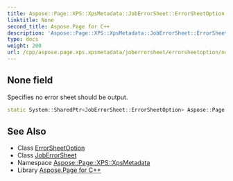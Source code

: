 ```yaml
---
title: Aspose::Page::XPS::XpsMetadata::JobErrorSheet::ErrorSheetOption::None field
linktitle: None
second_title: Aspose.Page for C++
description: 'Aspose::Page::XPS::XpsMetadata::JobErrorSheet::ErrorSheetOption::None field. Specifies no error sheet should be output in C++.'
type: docs
weight: 200
url: /cpp/aspose.page.xps.xpsmetadata/joberrorsheet/errorsheetoption/none/
---
```

## None field


Specifies no error sheet should be output.

```cpp
static System::SharedPtr<JobErrorSheet::ErrorSheetOption> Aspose::Page::XPS::XpsMetadata::JobErrorSheet::ErrorSheetOption::None
```

## See Also

* Class [ErrorSheetOption](../)
* Class [JobErrorSheet](../../)
* Namespace [Aspose::Page::XPS::XpsMetadata](../../../)
* Library [Aspose.Page for C++](../../../../)
